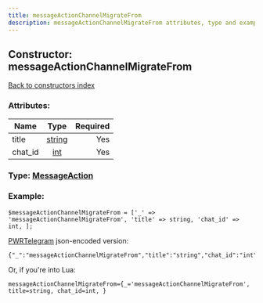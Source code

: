 ```yaml
---
title: messageActionChannelMigrateFrom
description: messageActionChannelMigrateFrom attributes, type and example
---
```

## Constructor: messageActionChannelMigrateFrom  
[Back to constructors index](index.md)



### Attributes:

| Name     |    Type       | Required |
|----------|:-------------:|---------:|
|title|[string](../types/string.md) | Yes|
|chat\_id|[int](../types/int.md) | Yes|



### Type: [MessageAction](../types/MessageAction.md)


### Example:

```
$messageActionChannelMigrateFrom = ['_' => 'messageActionChannelMigrateFrom', 'title' => string, 'chat_id' => int, ];
```  

[PWRTelegram](https://pwrtelegram.xyz) json-encoded version:

```
{"_":"messageActionChannelMigrateFrom","title":"string","chat_id":"int"}
```


Or, if you're into Lua:  


```
messageActionChannelMigrateFrom={_='messageActionChannelMigrateFrom', title=string, chat_id=int, }

```


